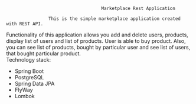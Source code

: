                                         Marketplace Rest Application
                
                    This is the simple marketplace application created with REST API. 
Functionality of this application allows you add and delete users, products, display list of users and list of products. User is able to buy product. Also, you can see list of products, bought by particular user and see list of users, that bought particular product.             
   Technology stack:
- Spring Boot
- PostgreSQL
- Spring Data JPA
- FlyWay
- Lombok
       
